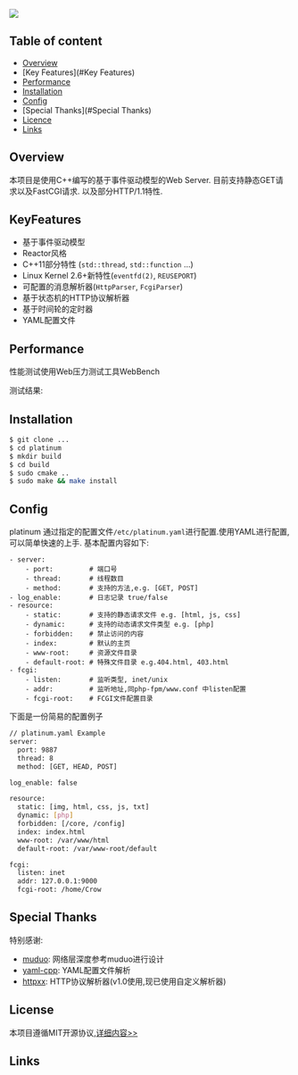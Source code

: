 ![](http://www.qiniu.evilcrow.site/1223.png)

## Table of content

* [Overview](#Overview)
* [Key Features](#Key Features)
* [Performance](#Performance)
* [Installation](#Installation)
* [Config](#Config)
* [Special Thanks](#Special Thanks)
* [Licence](#License)
* [Links](#Links)

## Overview

本项目是使用C++编写的基于事件驱动模型的Web Server. 目前支持静态GET请求以及FastCGI请求. 以及部分HTTP/1.1特性.

## KeyFeatures

- 基于事件驱动模型
- Reactor风格
- C++11部分特性 (`std::thread`, `std::function` ...)
- Linux Kernel 2.6+新特性(`eventfd(2)`, `REUSEPORT`)
- 可配置的消息解析器(`HttpParser`, `FcgiParser`)
- 基于状态机的HTTP协议解析器
- 基于时间轮的定时器
- YAML配置文件

## Performance

性能测试使用Web压力测试工具WebBench

测试结果:


## Installation
```bash
$ git clone ...
$ cd platinum
$ mkdir build
$ cd build
$ sudo cmake ..
$ sudo make && make install
```

## Config
platinum 通过指定的配置文件`/etc/platinum.yaml`进行配置.使用YAML进行配置,可以简单快速的上手.
基本配置内容如下:

```
- server:
	- port:         # 端口号
	- thread:       # 线程数目
	- method:       # 支持的方法,e.g. [GET, POST]
- log_enable:       # 日志记录 true/false
- resource:
	- static:       # 支持的静态请求文件 e.g. [html, js, css]
	- dynamic:      # 支持的动态请求文件类型 e.g. [php]
	- forbidden:    # 禁止访问的内容
	- index:        # 默认的主页
	- www-root:     # 资源文件目录
	- default-root: # 特殊文件目录 e.g.404.html, 403.html
- fcgi:
	- listen:       # 监听类型, inet/unix
	- addr:         # 监听地址,同php-fpm/www.conf 中listen配置
	- fcgi-root:    # FCGI文件配置目录
```

下面是一份简易的配置例子
```bash
// platinum.yaml Example
server:
  port: 9887
  thread: 8
  method: [GET, HEAD, POST]

log_enable: false

resource:
  static: [img, html, css, js, txt]
  dynamic: [php]
  forbidden: [/core, /config]
  index: index.html
  www-root: /var/www/html
  default-root: /var/www-root/default

fcgi:
  listen: inet
  addr: 127.0.0.1:9000
  fcgi-root: /home/Crow

```

## Special Thanks

特别感谢:
- [muduo](https://github.com/chenshuo/muduo): 网络层深度参考muduo进行设计
- [yaml-cpp](https://github.com/jbeder/yaml-cpp): YAML配置文件解析
- [httpxx](https://github.com/AndreLouisCaron/httpxx): HTTP协议解析器(v1.0使用,现已使用自定义解析器)

## License

本项目遵循MIT开源协议,[详细内容>>](https://github.com/Evil-crow/platinum/blob/master/LICENSE)

## Links